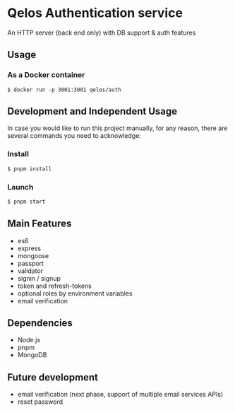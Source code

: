 # Qelos Authentication service

An HTTP server (back end only) with DB support & auth features 

## Usage
### As a Docker container
```
$ docker run -p 3001:3001 qelos/auth
```

## Development and Independent Usage
In case you would like to run this project manually, for any reason, there are several commands you need to acknowledge:

### Install
```sh
$ pnpm install
```

### Launch
```sh
$ pnpm start
```

## Main Features
- es6
- express
- mongoose
- passport
- validator
- signin / signup
- token and refresh-tokens
- optional roles by environment variables
- email verification

## Dependencies
- Node.js
- pnpm
- MongoDB


## Future development
- email verification (next phase, support of multiple email services APIs)
- reset password
